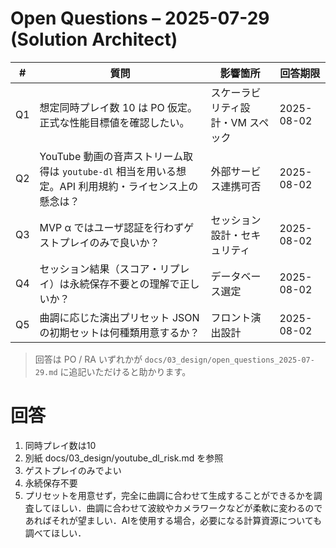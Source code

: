 # Open Questions – 2025-07-29 (Solution Architect)

| #   | 質問                                                                                                   | 影響箇所                          | 回答期限   |
| --- | ------------------------------------------------------------------------------------------------------ | --------------------------------- | ---------- |
| Q1  | 想定同時プレイ数 10 は PO 仮定。正式な性能目標値を確認したい。                                         | スケーラビリティ設計・VM スペック | 2025-08-02 |
| Q2  | YouTube 動画の音声ストリーム取得は `youtube-dl` 相当を用いる想定。API 利用規約・ライセンス上の懸念は？ | 外部サービス連携可否              | 2025-08-02 |
| Q3  | MVP α ではユーザ認証を行わずゲストプレイのみで良いか？                                                 | セッション設計・セキュリティ      | 2025-08-02 |
| Q4  | セッション結果（スコア・リプレイ）は永続保存不要との理解で正しいか？                                   | データベース選定                  | 2025-08-02 |
| Q5  | 曲調に応じた演出プリセット JSON の初期セットは何種類用意するか？                                       | フロント演出設計                  | 2025-08-02 |

> 回答は PO / RA いずれかが `docs/03_design/open_questions_2025-07-29.md` に追記いただけると助かります。

# 回答

1. 同時プレイ数は10
2. 別紙 docs/03_design/youtube_dl_risk.md を参照
3. ゲストプレイのみでよい
4. 永続保存不要
5. プリセットを用意せず，完全に曲調に合わせて生成することができるかを調査してほしい．曲調に合わせて波紋やカメラワークなどが柔軟に変わるのであればそれが望ましい．AIを使用する場合，必要になる計算資源についても調べてほしい．
